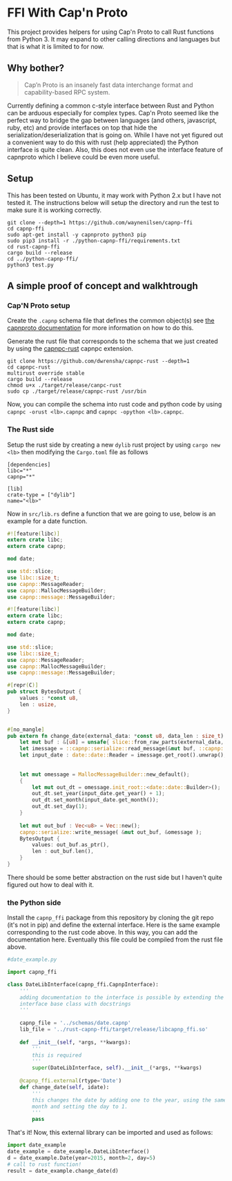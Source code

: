 # FFI With Cap'n Proto

This project provides helpers for using Cap'n Proto to call Rust functions from Python 3. It may expand to other calling directions and languages but that is what it is limited to for now.

## Why bother?

> Cap’n Proto is an insanely fast data interchange format and capability-based RPC system.

Currently defining a common c-style interface between Rust and Python can be arduous especially for complex types. Cap'n Proto seemed like the perfect way to bridge the gap between languages (and others, javascript, ruby, etc) and provide interfaces on top that hide the serialization/deserialization that is going on. While I have not yet figured out a convenient way to do this with rust (help appreciated) the Python interface is quite clean. Also, this does not even use the interface feature
of capnproto which I believe could be even more useful.

## Setup

This has been tested on Ubuntu, it may work with Python 2.x but I have not tested it. The instructions below will setup the directory and run the test to make sure it is working correctly.

```shell
git clone --depth=1 https://github.com/waynenilsen/capnp-ffi
cd capnp-ffi
sudo apt-get install -y capnproto python3 pip
sudo pip3 install -r ./python-capnp-ffi/requirements.txt
cd rust-capnp-ffi
cargo build --release
cd ../python-capnp-ffi/
python3 test.py
```

## A simple proof of concept and walkhtrough

### Cap'N Proto setup


Create the `.capnp` schema file that defines the common object(s) see [the capnproto documentation](https://capnproto.org/language.html) for more information on how to do this. 

Generate the rust file that corresponds to the schema that we just created by using the [capnpc-rust](https://github.com/dwrensha/capnpc-rust) capnpc extension. 

```shell
git clone https://github.com/dwrensha/capnpc-rust --depth=1
cd capnpc-rust
multirust override stable
cargo build --release
chmod u+x ./target/release/canpc-rust
sudo cp ./target/release/capnpc-rust /usr/bin
```

Now, you can compile the schema into rust code and python code by using `capnpc -orust <lb>.capnpc` and `capnpc -opython <lb>.capnpc`.

### The Rust side

Setup the rust side by creating a new `dylib` rust project by using `cargo new <lb>` then modifying the `Cargo.toml` file as follows

```
[dependencies]
libc="*"
capnp="*"

[lib]
crate-type = ["dylib"]
name="<lb>"
```

Now in `src/lib.rs` define a function that we are going to use, below is an example for a date function. 

```rust
#![feature(libc)]
extern crate libc;
extern crate capnp;

mod date;

use std::slice;
use libc::size_t; 
use capnp::MessageReader;
use capnp::MallocMessageBuilder; 
use capnp::message::MessageBuilder;

#![feature(libc)]
extern crate libc;
extern crate capnp;

mod date; 

use std::slice;
use libc::size_t; 
use capnp::MessageReader;
use capnp::MallocMessageBuilder; 
use capnp::message::MessageBuilder;

#[repr(C)]
pub struct BytesOutput {
    values : *const u8,
    len : usize,
}


#[no_mangle]
pub extern fn change_date(external_data: *const u8, data_len : size_t) -> BytesOutput {
	let mut buf : &[u8] = unsafe{ slice::from_raw_parts(external_data, data_len as usize) }; 
	let imessage = ::capnp::serialize::read_message(&mut buf, ::capnp::ReaderOptions::new()).unwrap();
	let input_date : date::date::Reader = imessage.get_root().unwrap(); 
	
	
	let mut omessage = MallocMessageBuilder::new_default();
	{
		let mut out_dt = omessage.init_root::<date::date::Builder>();
		out_dt.set_year(input_date.get_year() + 1);
		out_dt.set_month(input_date.get_month());
		out_dt.set_day(1);
	}
	
	let mut out_buf : Vec<u8> = Vec::new();
	capnp::serialize::write_message( &mut out_buf, &omessage );
	BytesOutput {
		values: out_buf.as_ptr(),
		len : out_buf.len(), 
	}
}

```

There should be some better abstraction on the rust side but I haven't quite figured out how to deal with it.

### the Python side

Install the `capnp_ffi` package from this repository by cloning the git repo (it's not in pip) and define the external interface. Here is the same example corresponding to the rust code above. In this way, you can add the documentation here. Eventually this file could be compiled from the rust file above. 

```python
#date_example.py

import capnp_ffi

class DateLibInterface(capnp_ffi.CapnpInterface):
	'''
	adding documentation to the interface is possible by extending the 
	interface base class with docstrings 
	'''
	
	capnp_file = '../schemas/date.capnp'
	lib_file = '../rust-capnp-ffi/target/release/libcapnp_ffi.so'
	
	def __init__(self, *args, **kwargs):
		'''
		this is required
		'''
		super(DateLibInterface, self).__init__(*args, **kwargs)
	
	@capnp_ffi.external(rtype='Date')
	def change_date(self, idate):
		'''
		this changes the date by adding one to the year, using the same
		month and setting the day to 1.
		'''
		pass
```

That's it! Now, this external library can be imported and used as follows:

```python
import date_example
date_example = date_example.DateLibInterface()
d = date_example.Date(year=2015, month=2, day=5)
# call to rust function!
result = date_example.change_date(d)
```

